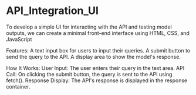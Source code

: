 # API_Integration_UI
To develop a simple UI for interacting with the API and testing model outputs, we can create a minimal front-end interface using HTML, CSS, and JavaScript

Features:
A text input box for users to input their queries.
A submit button to send the query to the API.
A display area to show the model's response.

How It Works:
User Input: The user enters their query in the text area.
API Call: On clicking the submit button, the query is sent to the API using fetch().
Response Display: The API's response is displayed in the response container.

